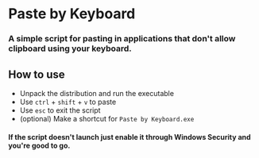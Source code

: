 # Paste by Keyboard

### A simple script for pasting in applications that don't allow clipboard using your keyboard.

## **How to use**

- Unpack the distribution and run the executable
- Use ``ctrl`` + ``shift`` + ``v`` to paste
- Use ``esc`` to exit the script
- (optional) Make a shortcut for ```Paste by Keyboard.exe```
#### **If the script doesn't launch just enable it through Windows Security and you're good to go.**

